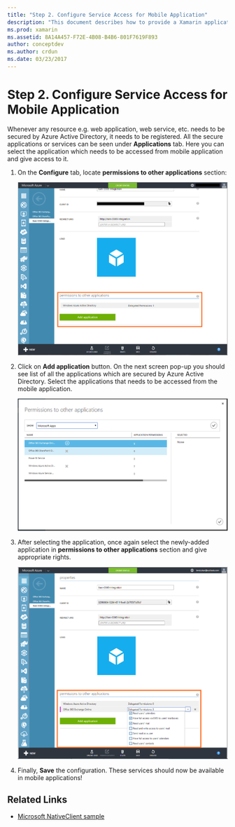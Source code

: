 ```yaml
---
title: "Step 2. Configure Service Access for Mobile Application"
description: "This document describes how to provide a Xamarin application with access to an Azure application secured by Azure Active Directory."
ms.prod: xamarin
ms.assetid: 8A14A457-F72E-4B08-B4B6-801F7619F893
author: conceptdev
ms.author: crdun
ms.date: 03/23/2017
---
```


# Step 2. Configure Service Access for Mobile Application

Whenever any resource e.g. web application, web service,
  etc. needs to be secured by Azure Active Directory,
  it needs to be registered. All the secure applications
  or services can be seen under **Applications** tab.
  Here you can select the application which needs to be
  accessed from mobile application and give access to it.

1. On the **Configure** tab, locate **permissions to
   other applications** section:

   ![](configure-images/2.1-configure.png "On the Configure tab, locate permissions to other applications section")

2. Click on **Add application** button. On the next
   screen pop-up you should see list of all the applications
   which are secured by Azure Active Directory. Select the
   applications that needs to be accessed from the mobile application.

   ![](configure-images/2.2-add-application.png "Select the applications that needs to be accessed from the mobile application")

3. After selecting the application, once again select the
   newly-added application in **permissions to other
   applications** section and give appropriate rights.

   ![](configure-images/2.3-permissions.png "After selecting the application, once again select the newly-added application in permissions to other   applications section and give appropriate rights")

4. Finally, **Save** the configuration. These services should
   now be available in mobile applications!



## Related Links

- [Microsoft NativeClient sample](https://github.com/AzureADSamples/NativeClient-MultiTarget-DotNet)

